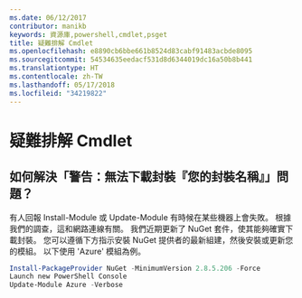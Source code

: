 ```yaml
---
ms.date: 06/12/2017
contributor: manikb
keywords: 資源庫,powershell,cmdlet,psget
title: 疑難排解 Cmdlet
ms.openlocfilehash: e8890cb6bbe661b8524d83cabf91483acbde8095
ms.sourcegitcommit: 54534635eedacf531d8d6344019dc16a50b8b441
ms.translationtype: HT
ms.contentlocale: zh-TW
ms.lasthandoff: 05/17/2018
ms.locfileid: "34219822"
---
```

# <a name="troubleshooting-cmdlets"></a>疑難排解 Cmdlet

## <a name="how-to-resolve-warning-package-your-package-name-failed-to-download-issue"></a>如何解決「警告：無法下載封裝『您的封裝名稱』」問題？

有人回報 Install-Module 或 Update-Module 有時候在某些機器上會失敗。
根據我們的調查，這和網路連線有關。
我們近期更新了 NuGet 套件，使其能夠確實下載封裝。
您可以遵循下方指示安裝 NuGet 提供者的最新組建，然後安裝或更新您的模組。
以下使用 'Azure' 模組為例。

```powershell
Install-PackageProvider NuGet -MinimumVersion 2.8.5.206 -Force
Launch new PowerShell Console
Update-Module Azure -Verbose
```